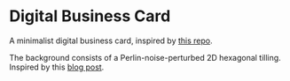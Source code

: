 # Digital Business Card

A minimalist digital business card, inspired by [this repo](https://github.com/jgranstrom/johngranstrom).

The background consists of a Perlin-noise-perturbed 2D hexagonal tilling. Inspired by this [blog post](https://www.bit-101.com/blog/2019/01/perlinized-hexagons/#comments).

